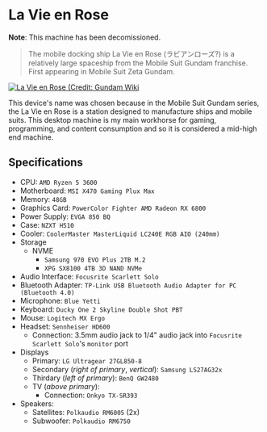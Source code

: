 # La Vie en Rose

**Note**: This machine has been decomissioned.

> The mobile docking ship La Vie en Rose (ラビアンローズ?) is a relatively large spaceship from the Mobile Suit Gundam franchise. First appearing in Mobile Suit Zeta Gundam.

[![La Vie en Rose (Credit: Gundam Wiki](https://static.wikia.nocookie.net/gundam/images/e/e4/Lavieenrose.jpg/revision/latest/scale-to-width-down/1000?cb=20201110050949)](https://gundam.fandom.com/wiki/La_Vie_en_Rose)

This device's name was chosen because in the Mobile Suit Gundam series, the La Vie en Rose is a station designed to manufacture
ships and mobile suits. This desktop machine is my main workhorse for gaming, programming, and content consumption and so it is considered a mid-high end machine.

## Specifications

- CPU: `AMD Ryzen 5 3600`
- Motherboard: `MSI X470 Gaming Plux Max`
- Memory: `48GB`
- Graphics Card: `PowerColor Fighter AMD Radeon RX 6800`
- Power Supply: `EVGA 850 BQ`
- Case: `NZXT H510`
- Cooler: `CoolerMaster MasterLiquid LC240E RGB AIO (240mm)`
- Storage
  - NVME
    - `Samsung 970 EVO Plus 2TB M.2`
    - `XPG SX8100 4TB 3D NAND NVMe`
- Audio Interface: `Focusrite Scarlett Solo`
- Bluetooth Adapter: `TP-Link USB Bluetooth Audio Adapter for PC (Bluetooth 4.0)`
- Microphone: `Blue Yetti`
- Keyboard: `Ducky One 2 Skyline Double Shot PBT`
- Mouse: `Logitech MX Ergo`
- Headset: `Sennheiser HD600`
  - Connection: 3.5mm audio jack to 1/4" audio jack into `Focusrite Scarlett Solo`'s `monitor` port
- Displays
  - Primary: `LG Ultragear 27GL850-8`
  - Secondary (*right of primary*, *vertical*): `Samsung LS27AG32x`
  - Thirdary (*left of primary*): `BenQ GW2480`
  - TV (*above primary*): 
    - Connection: `Onkyo TX-SR393`
- Speakers:
  - Satellites: `Polkaudio RM6005` (2x)
  - Subwoofer: `Polkaudio RM6750`
